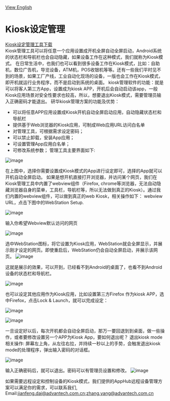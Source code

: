 [View English](https://github.com/AIM-Android/KioskManager/blob/main/README.md)
# Kiosk设定管理
[Kiosk设定管理工具下载](https://github.com/AIM-Android/KioskManager/raw/main/KioskSetting.apk)<br>
Kiosk管理工具可以将任意一个应用设置成开机全屏自动全屏启动，Android系统的状态栏和导航栏也会自动隐藏，如果设备工作在这种模式，我们就称为Kiosk模式。
在日常生活中，也我们也可以看到很多设备工作在Kiosk模式，比如：自助机，数位广告机，导览设备，ATM机，POS收银机等等。还有一些我们平时见不到的场景，如果工厂产线，工业自动化现场的设备，一版也会工作在Kiosk模式，即开机就运行业务程序，而不是启动到系统的桌面。
kiosk管理软件的功能：就是可以将客人第三方App，设置成为kiosk APP，开机后会自动启动该app，一般Kiosk应用场景对安全性要求也较高，所以，想要退出Kiosk模式，需要管理员输入正确密码才能退出。
研华kiosk管理方案的功能及优势：
* 可以将任意APP应用设置成Kiosk开机自动全屏启动应用，自动隐藏状态栏和导航栏
* 提供基于Web浏览器的Kiosk应用，可制成Web应用URL访问白名单
* 对管理工具，可根据需求设定密码；
* 可以禁止卸载，安装App应用；
* 可设置管理App应用白名单；
* 可修改系统参数；
管理工具主要界面如下:

![image](https://user-images.githubusercontent.com/20899121/158548501-f0e24739-d7f5-43a1-9d64-c590ce12171b.png)

在上图中，选择你需要设置成Kiosk模式的App进行设定即可，选择的App就可以开机自动全屏启动。
如果是想开机直接打开浏览器，并访问某个网页，我们在Kiosk管理工具中内置了webview组件（Firefox, chrome等浏览器，无法自动隐藏浏览器自身的菜单，工具栏，导航栏等，所以无法做到真正的Kiosk）。通过我们内置的webview组件，可以做到真正的web Kiosk，相关操作如下：
webview URL，点击下图中的WebStation Setup.

![image](https://user-images.githubusercontent.com/20899121/158548549-989aba05-907b-4d1c-9b22-76d5bab933d8.png)

输入你希望Webview默认访问的网页

![image](https://user-images.githubusercontent.com/20899121/158548604-48c78b7c-e5a1-442c-8869-7dcc9a7744e4.png)

选中WebStation图标，将它设置为Kiosk应用，WebStation就会全屏显示，并展示刚才设定的网页。即使重启后，WebStation仍会自动全屏启动，并展示该网页。
![image](https://user-images.githubusercontent.com/20899121/158548641-3f4f8eb3-1d77-4305-aecb-0deb6cec7441.png)

这就是展示的效果，可以开到，已经看不到Android的桌面了，也看不到Android设备的状态栏和导航栏。

![image](https://user-images.githubusercontent.com/20899121/158548682-2a8cbfe1-7e3c-4526-949d-9ed7fb36eab4.png)

也可以设定其他应用作为Kiosk应用，比如设置第三方Firefox 作为kiosk APP，选中Firefox，点击Lock & Launch，就可以完成设定：

![image](https://user-images.githubusercontent.com/20899121/158551397-3290f424-913c-49bf-9011-bc47a363bb69.png)

![image](https://user-images.githubusercontent.com/20899121/158551398-be191c81-3b38-4445-aeec-22346869f5c7.png)

一旦设定好以后，每次开机都会自动全屏启动，那万一要回退到到桌面，做一些操作，或者要修改设置另一个APP为Kiosk App，要如何退出呢？
退出kiosk mode相关操作:
屏幕左上角，从左往右拉，并持续一秒以上的手势，会触发退出kiosk mode的处理程序，弹出输入密码的对话框。

![image](https://user-images.githubusercontent.com/20899121/158551445-bd6c8ab8-da79-44be-83c1-6d518ef69738.png)

输入正确密码后，就可以退出。密码可以有管理员设置和修改。
![image](https://user-images.githubusercontent.com/20899121/158551525-4c3d6a85-0626-496c-bc20-9a1f312ac94e.png)

如果需要远程设定和控制设备的Kiosk模式，我们提供的AppHub远程设备管理方案可以满足你的需求，可以联系我们,<br>
Email:jianfeng.dai@advantech.com.cn;zhang.yang@advantech.com.cn
